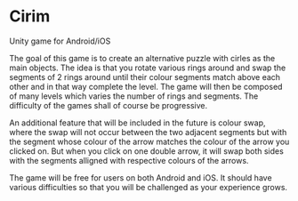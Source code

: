 # Cirim
Unity game for Android/iOS

The goal of this game is to create an alternative puzzle with cirles as the main objects. The idea is that you rotate various rings around and swap the segments of 2 rings around until their colour segments match above each other and in that way complete the level. The game will then be composed of many levels which varies the number of rings and segments. The difficulty of the games shall of course be progressive. 

An additional feature that will be included in the future is colour swap, where the swap will not occur between the two adjacent segments but with the segment whose colour of the arrow matches the colour of the arrow you clicked on. But when you click on one double arrow, it will swap both sides with the segments alligned with respective colours of the arrows. 

The game will be free for users on both Android and iOS. It should have various difficulties so that you will be challenged as your experience grows. 
